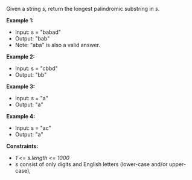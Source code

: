 Given a string _s_, return the longest palindromic substring in _s_.

**Example 1:**

- Input: s = "babad"
- Output: "bab"
- Note: "aba" is also a valid answer.

**Example 2:**

- Input: s = "cbbd"
- Output: "bb"

**Example 3:**

- Input: s = "a"
- Output: "a"

**Example 4:**

- Input: s = "ac"
- Output: "a"

**Constraints:**

- _1 <= s.length <= 1000_
- _s_ consist of only digits and English letters (lower-case and/or upper-case),

